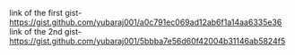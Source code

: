 link of the first gist- https://gist.github.com/yubaraj001/a0c791ec069ad12ab6f1a14aa6335e36
link of the 2nd gist- https://gist.github.com/yubaraj001/5bbba7e56d60f42004b31146ab5824f5
